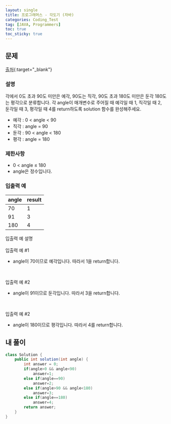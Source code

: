 ```yaml
---
layout: single
title: 프로그래머스 - 각도기 (자바)
categories: Coding_Test
tag: [JAVA, Programmers]
toc: true
toc_sticky: true
---
```


## 문제
[출처](https://school.programmers.co.kr/learn/courses/30/lessons/120829){:target="_blank"}
### 설명
각에서 0도 초과 90도 미만은 예각, 90도는 직각, 90도 초과 180도 미만은 둔각 180도는 평각으로 분류합니다. 각 angle이 매개변수로 주어질 때 예각일 때 1, 직각일 때 2, 둔각일 때 3, 평각일 때 4를 return하도록 solution 함수를 완성해주세요.

 * 예각 : 0 < angle < 90
 * 직각 : angle = 90
 * 둔각 : 90 < angle < 180
 * 평각 : angle = 180

### 제한사항

 * 0 < angle ≤ 180
 * angle은 정수입니다.

### 입출력 예
angle|result
---|---
70|1
91|3
180|4

입출력 예 설명
<br/><br/>
입출력 예 #1

 * angle이 70이므로 예각입니다. 따라서 1을 return합니다.
<br/>

입출력 예 #2

 * angle이 91이므로 둔각입니다. 따라서 3을 return합니다.
<br/>

입출력 예 #2

 * angle이 180이므로 평각입니다. 따라서 4를 return합니다.

## 내 풀이
```java
class Solution {
    public int solution(int angle) {
        int answer = 0;
        if(angle>0 && angle<90)
            answer=1;
        else if(angle==90)
            answer=2;
        else if(angle>90 && angle<180)
            answer=3;
        else if(angle==180)
            answer=4;
        return answer;
    }
}
```